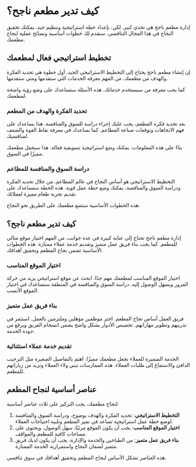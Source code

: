 # **كيف تدير مطعم ناجح؟**

إدارة مطعم ناجح هي تحدي كبير. لكن، بإعداد خطة استراتيجية وتنظيم جيد، يمكنك تحقيق النجاح في هذا المجال التنافسي. سنقدم لك خطوات أساسية ونصائح عملية لنجاح مطعمك.

## **تخطيط استراتيجي فعال لمطعمك**

إن إنشاء مطعم ناجح يحتاج إلى التخطيط الاستراتيجي الجيد. أول خطوة هي تحديد الفكرة والهدف من مطعمك. من المهم معرفة الخدمات التي ستقدمها ومتى ستقدمها.

كما يجب معرفة من سيستخدم خدماتك. هذه الأسئلة ستساعدك على وضع رؤية واضحة لمطعمك.

### **تحديد الفكرة والهدف من المطعم**

بعد تحديد فكرة المطعم، يجب عليك إجراء دراسة للسوق والمنافسة. هذا يساعدك على فهم الاتجاهات وتوقعات صناعة المطاعم. كما يساعدك في معرفة نقاط القوة والضعف لمنافسيك.

بناءً على هذه المعلومات، يمكنك وضع استراتيجية تسويقية فعالة. هذا سيجعل مطعمك مميزًا في السوق.

### **دراسة السوق والمنافسة للمطاعم**

التخطيط الاستراتيجي هو أساس النجاح في عالم المطاعم. من خلال تحديد الفكرة ودراسة السوق والمنافسة، يمكنك وضع خطة عمل قوية. هذه الخطة ستساعدك على تقديم تجربة طعام مميزة لعملائك.

هذه الخطوات الأساسية ستضع مطعمك على الطريق نحو النجاح.

## **كيف تدير مطعم ناجح؟**

إدارة مطعم ناجح تحتاج إلى عناية كبيرة في عدة جوانب. من المهم اختيار موقع مثالي للمطعم. كما يجب بناء فريق عمل متميز وتقديم خدمة عملاء ممتازة. هذه الخطوات الأساسية تضمن نجاح المطعم وتحقيق أهدافك.

### **اختيار الموقع المناسب**

اختيار الموقع المناسب لمطعمك مهم جدًا. ابحث عن موقع استراتيجي يزيد من حركة المرور ويسهل الوصول إليه. دراسة السوق والمنافسة في المنطقة ستساعدك في اختيار الموقع الأنسب.

### **بناء فريق عمل متميز**

فريق العمل أساس نجاح المطعم. اختر موظفين مؤهلين وملتزمين بالعمل. استثمر في تدريبهم وتطوير مهاراتهم. تخصيص الأدوار بشكل واضح يضمن انسجام الفريق ويرفع من جودة الخدمة.

### **تقديم خدمة عملاء استثنائية**

الخدمة المتميزة للعملاء تجعل مطعمك مميزًا. اهتم بالتفاصيل الصغيرة مثل الترحيب الدافئ والاستماع إلى طلبات العملاء. هذه الممارسات تبني ولاء العملاء وتزيد من زياراتهم للمطعم.

## **عناصر أساسية لنجاح المطعم**

لنجاح مطعمك، يجب التركيز على ثلاث عناصر أساسية:

1. **التخطيط الاستراتيجي**: تحديد الفكرة والهدف بوضوح، ودراسة السوق والمنافسة لوضع خطة عمل استراتيجية تساعد في تميز المطعم وتلبية احتياجات العملاء.
2. **اختيار الموقع المناسب**: يجب أن يكون الموقع مرئيًا، سهل الوصول، ويحتوي على مساحات كافية للمطعم والمواقف.
3. **بناء فريق عمل متميز**: من الطباخين والخدمة والإدارة، يجب أن يكون لديك فريق متميز لضمان النجاح واستمرارية الخدمة الممتازة.

هذه العناصر تشكل الأساس لنجاح المطعم وتحقيق أهدافك في سوق تنافسي.
